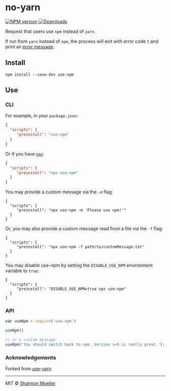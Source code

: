 # no-yarn

[![NPM version][npm-img]][npm-url] [![Downloads][downloads-img]][npm-url]

Request that users use `npm` instead of `yarn`.

If run from `yarn` instead of `npm`, the process will exit with error code `1` and print an [error message](https://raw.githubusercontent.com/shannonmoeller/use-npm/master/message.txt).

## Install

`npm install --save-dev use-npm`

## Use

### CLI

For example, in your `package.json`:
```json
{
  "scripts": {
     "preinstall": "use-npm"
  }
}
```

Or if you have [`npx`][npx]:
```json
{
  "scripts": {
     "preinstall": "npx use-npm"
  }
}
```

You may provide a custom message via the `-m` flag:
```
{
  "scripts": {
     "preinstall": "npx use-npm -m 'Please use npm!'"
  }
}
```

Or, you may also provide a custom message read from a file via the `-f` flag:
```
{
  "scripts": {
     "preinstall": "npx use-npm -f path/to/customMessage.txt"
  }
}
```

You may disable use-npm by setting the `DISABLE_USE_NPM` environment variable to `true`:
```
{
  "scripts": {
     "preinstall": "DISABLE_USE_NPM=true npx use-npm"
  }
}
```

### API

```js
var useNpm = require('use-npm')

useNpm()

// or a custom message
useNpm('You should switch back to npm. Version >=5 is really great.');
```

### Acknowledgements

Forked from [use-yarn](http://npm.im/use-npm).

----

MIT © [Shannon Moeller](http://shannonmoeller.com)

[npx]: https://www.npmjs.com/package/npx
[downloads-img]: http://img.shields.io/npm/dm/apply-html.svg?style=flat-square
[npm-img]:       http://img.shields.io/npm/v/apply-html.svg?style=flat-square
[npm-url]:       https://npmjs.org/package/apply-html
